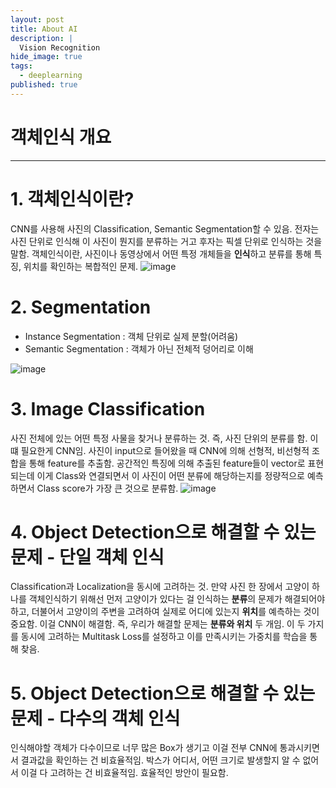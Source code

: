 ```yaml
---
layout: post
title: About AI
description: |
  Vision Recognition
hide_image: true
tags:
  - deeplearning
published: true
---
```


# 객체인식 개요
* * *

# 1. 객체인식이란?
CNN를 사용해 사진의 Classification, Semantic Segmentation할 수 있음. 전자는 사진 단위로 인식해 이 사진이 뭔지를 분류하는 거고 
후자는 픽셀 단위로 인식하는 것을 말함. 객체인식이란, 사진이나 동영상에서 어떤 특정 개체들을 **인식**하고 분류를 통해 특징, 위치를 확인하는
복합적인 문제.
![image](https://user-images.githubusercontent.com/69246778/129155840-854edd54-baec-4ede-8583-43dc2be6f7cf.png)

# 2. Segmentation
* Instance Segmentation : 객체 단위로 실제 분할(어려움)   
* Semantic Segmentation : 객체가 아닌 전체적 덩어리로 이해   
   
![image](https://user-images.githubusercontent.com/69246778/129156327-6b204e3c-6e45-473e-a0f1-f65872a28602.png)   
   

# 3. Image Classification
사진 전체에 있는 어떤 특정 사물을 찾거나 분류하는 것. 즉, 사진 단위의 분류를 함. 이 떄 필요한게 CNN임. 
사진이 input으로 들어왔을 때 CNN에 의해 선형적, 비선형적 조합을 통해 feature를 추출함. 공간적인 특징에 의해 추출된 feature들이
vector로 표현되는데 이게 Class와 연결되면서 이 사진이 어떤 분류에 해당하는지를 정량적으로 예측하면서 Class score가 가장 큰
것으로 분류함.
![image](https://user-images.githubusercontent.com/69246778/129157060-7a637b30-2184-4429-823a-1c601cb8bb9b.png)

# 4. Object Detection으로 해결할 수 있는 문제 - 단일 객체 인식
Classification과 Localization을 동시에 고려하는 것. 만약 사진 한 장에서 고양이 하나를 객체인식하기 위해선 먼저 고양이가 있다는 걸 인식하는
**분류**의 문제가 해결되어야 하고, 더불어서 고양이의 주변을 고려하여 실제로 어디에 있는지 **위치**를 예측하는 것이 중요함. 
이걸 CNN이 해결함. 즉, 우리가 해결할 문제는 **분류와 위치** 두 개임. 이 두 가지를 동시에 고려하는 Multitask Loss를 설정하고 
이를 만족시키는 가중치를 학습을 통해 찾음.

# 5. Object Detection으로 해결할 수 있는 문제 - 다수의 객체 인식
인식해야할 객체가 다수이므로 너무 많은 Box가 생기고 이걸 전부 CNN에 통과시키면서 결과값을 확인하는 건 비효율적임. 박스가 어디서, 어떤 크기로
발생할지 알 수 없어서 이걸 다 고려하는 건 비효율적임. 효율적인 방안이 필요함.

